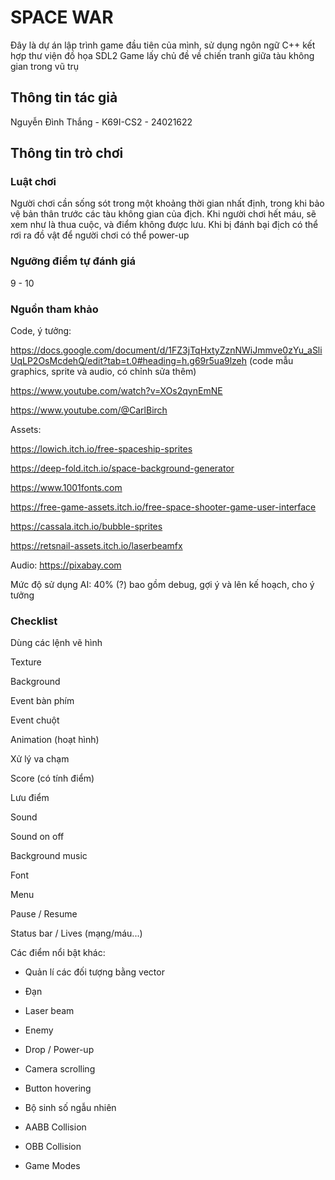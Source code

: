 # SPACE WAR
Đây là dự án lập trình game đầu tiên của mình, sử dụng ngôn ngữ C++ kết hợp thư viện đồ họa SDL2
Game lấy chủ đề về chiến tranh giữa tàu không gian trong vũ trụ

## Thông tin tác giả
Nguyễn Đình Thắng - K69I-CS2 - 24021622

## Thông tin trò chơi
### Luật chơi
Người chơi cần sống sót trong một khoảng thời gian nhất định, trong khi bảo vệ bản thân trước các tàu không gian của địch. Khi người chơi hết máu, sẽ xem như là thua cuộc, và điểm không được lưu.
Khi bị đánh bại địch có thể rơi ra đồ vật để người chơi có thể power-up

### Ngưỡng điểm tự đánh giá
9 - 10

### Nguồn tham khảo
Code, ý tưởng:

https://docs.google.com/document/d/1FZ3jTqHxtyZznNWiJmmve0zYu_aSliUqLP2OsMcdehQ/edit?tab=t.0#heading=h.g69r5ua9lzeh 
(code mẫu graphics, sprite và audio, có chỉnh sửa thêm)

https://www.youtube.com/watch?v=XOs2qynEmNE

https://www.youtube.com/@CarlBirch

Assets:

https://lowich.itch.io/free-spaceship-sprites

https://deep-fold.itch.io/space-background-generator

https://www.1001fonts.com

https://free-game-assets.itch.io/free-space-shooter-game-user-interface

https://cassala.itch.io/bubble-sprites

https://retsnail-assets.itch.io/laserbeamfx

Audio:
https://pixabay.com

Mức độ sử dụng AI: 40% (?) bao gồm debug, gợi ý và lên kế hoạch, cho ý tưởng

### Checklist
Dùng các lệnh vẽ hình

Texture

Background

Event bàn phím

Event chuột

Animation (hoạt hình)

Xử lý va chạm

Score (có tính điểm)

Lưu điểm

Sound

Sound on off

Background music

Font

Menu

Pause / Resume

Status bar / Lives (mạng/máu...)

Các điểm nổi bật khác:

- Quản lí các đối tượng bằng vector

- Đạn

- Laser beam

- Enemy

- Drop / Power-up

- Camera scrolling

- Button hovering

- Bộ sinh số ngẫu nhiên

- AABB Collision

- OBB Collision

- Game Modes


